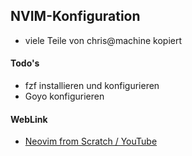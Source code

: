 
## NVIM-Konfiguration ##
- viele Teile von chris@machine kopiert

#### Todo's ####
- fzf installieren und konfigurieren
- Goyo konfigurieren

#### WebLink ####
- [Neovim from Scratch / YouTube](https://www.youtube.com/watch?v=ctH-a-1eUME&list=PLhoH5vyxr6Qq41NFL4GvhFp-WLd5xzIzZ&index=1)
